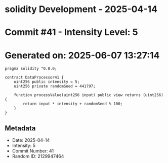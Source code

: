 ﻿# solidity Development - 2025-04-14
# Commit #41 - Intensity Level: 5
# Generated on: 2025-06-07 13:27:14
```solidity
pragma solidity ^0.8.0;

contract DataProcessor41 {
    uint256 public intensity = 5;
    uint256 private randomSeed = 441797;

    function processValue(uint256 input) public view returns (uint256) {
        return input * intensity + randomSeed % 100;
    }
}
```
## Metadata
- Date: 2025-04-14
- Intensity: 5
- Commit Number: 41
- Random ID: 2129947464
